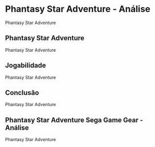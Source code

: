 ---
---

# Phantasy Star Adventure - Análise

Phantasy Star Adventure

## Phantasy Star Adventure

Phantasy Star Adventure

## Jogabilidade

Phantasy Star Adventure

## Conclusão

Phantasy Star Adventure

## Phantasy Star Adventure Sega Game Gear - Análise

Phantasy Star Adventure
